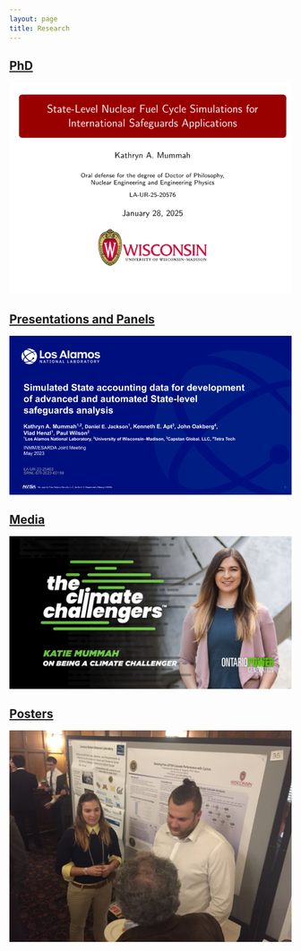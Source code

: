```yaml
---
layout: page
title: Research
---
```


## [PhD](/research-stuff/phd)

<div class="post-img"><a href="/research-stuff/phd"><img src="/research-stuff/2025-01-defense.png" class="img-responsive" alt="defense presentation first slide"></a></div>

## [Presentations and Panels](/research-stuff/presentation)

<div class="post-img"><a href="/research-stuff/presentation"><img src="/assets/images/pages/research/2023-05-INMM-annual.png" class="img-responsive" alt="INMM presentation first slide"></a></div>

## [Media](/research-stuff/media)

<div class="post-img"><a href="/research-stuff/media"><img src="/assets/images/pages/research/2021-09-27-climate-challengers.jpg" alt="Katie Mummah on Climate Challengers podcast" class="img-responsive"></a></div>

## [Posters](/research-stuff/poster)

<div class="post-img"><a href="/research-stuff/poster"><img src="/assets/images/pages/research/2017-11-mtv.jpeg" alt="Poster 2017" class="img-responsive"></a></div>

